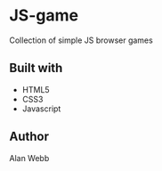 # JS-game

Collection of simple JS browser games

## Built with

- HTML5
- CSS3
- Javascript

## Author

Alan Webb
